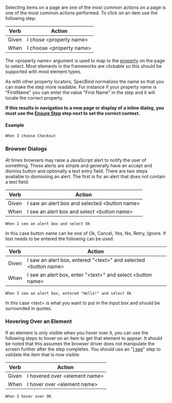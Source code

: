 Selecting items on a page are one of the most common actions on a page is one of the most common actions performed. To click on an item use the following step:

| Verb  | Action                     |
|-------|----------------------------|
| Given | I chose \<property name\>  |
| When  | I choose \<property name\> |

The \<property name\> argument is used to map to the [property](Page-Model-Properties.md) on the page to select. Most elements in the frameworks are clickable so this should be supported with most element types. 

As with other property locators, SpecBind normalizes the name so that you can make the step more readable. For instance if your property name is "FirstName" you can enter the value "First Name" in the step and it will locate the correct property.
 
**If this results in navigation to a new page or display of a inline dialog, you must use the [Ensure Step](Navigation-Steps.md) step next to set the correct context.**

#### Example ####

```Cucumber
When I choose Checkout
``` 

### Browser Dialogs

At times browsers may raise a JavaScript alert to notify the user of something. These alerts are simple and generally have an accept and dismiss button and optionally a text entry field. There are two steps available to dismissing an alert. The first is for an alert that does not contain a text field:

| Verb  | Action                     |
|-------|----------------------------|
| Given | I saw an alert box and selected \<button name\>  |
| When  | I see an alert box and select \<button name\> |

```Cucumber
When I see an alert box and select Ok
``` 

In this case button name can be one of Ok, Cancel, Yes, No, Retry, Ignore. If text needs to be entered the following can be used:

| Verb  | Action                     |
|-------|----------------------------|
| Given | I saw an alert box, entered "\<text\>" and selected \<button name\>  |
| When  | I see an alert box, enter "\<text\>" and select \<button name\> |

```Cucumber
When I see an alert box, entered "Hello!" and select Ok
``` 

In this case \<text\> is what you want to put in the input box and should be surrounded in quotes.

### Hovering Over an Element

If an element is only visible when you hover over it, you can use the following steps to hover on an item to get that element to appear. It should be noted that this assumes the browser driver does not manipulate the screen further after the step completes. You should use an "[I see](Verifying-Steps)" step to validate the item that is now visible.

| Verb  | Action                           |
|-------|----------------------------------|
| Given | I hovered over \<element name\>  |
| When  | I hover over \<element name\>    |

```Cucumber
When I hover over OK
``` 